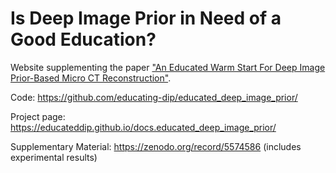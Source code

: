 # Is Deep Image Prior in Need of a Good Education?

Website supplementing the paper ["An Educated Warm Start For Deep Image Prior-Based Micro CT Reconstruction"](https://arxiv.org/pdf/2111.11926.pdf).

Code: https://github.com/educating-dip/educated_deep_image_prior/

Project page: https://educateddip.github.io/docs.educated_deep_image_prior/

Supplementary Material: https://zenodo.org/record/5574586 (includes experimental results)
